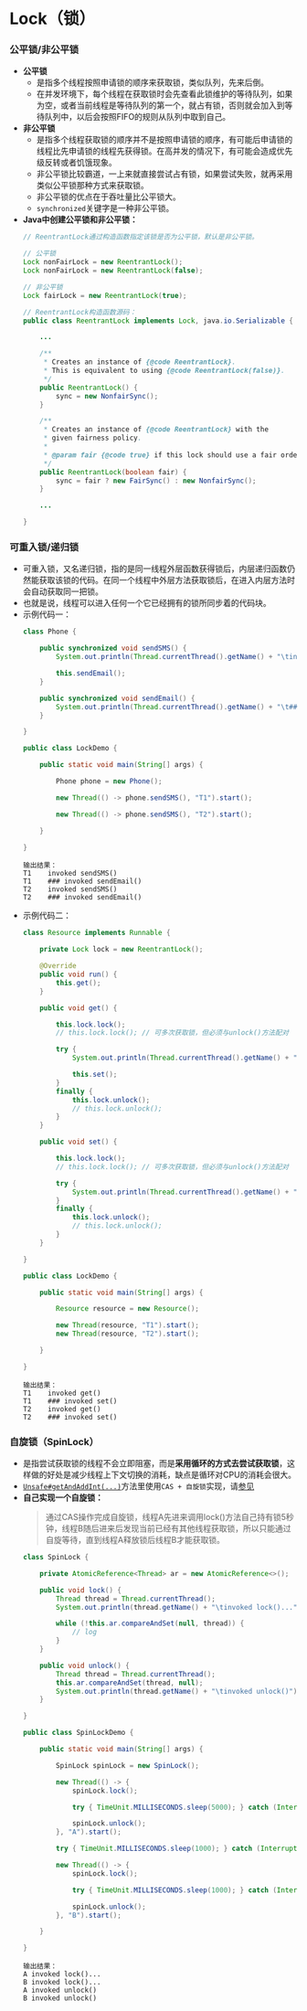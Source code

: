 # Lock（锁）

### 公平锁/非公平锁
* **公平锁**
  * 是指多个线程按照申请锁的顺序来获取锁，类似队列，先来后倒。
  * 在并发环境下，每个线程在获取锁时会先查看此锁维护的等待队列，如果为空，或者当前线程是等待队列的第一个，就占有锁，否则就会加入到等待队列中，以后会按照FIFO的规则从队列中取到自己。
* **非公平锁**
  * 是指多个线程获取锁的顺序并不是按照申请锁的顺序，有可能后申请锁的线程比先申请锁的线程先获得锁。在高并发的情况下，有可能会造成优先级反转或者饥饿现象。
  * 非公平锁比较霸道，一上来就直接尝试占有锁，如果尝试失败，就再采用类似公平锁那种方式来获取锁。
  * 非公平锁的优点在于吞吐量比公平锁大。
  * `synchronized`关键字是一种非公平锁。
* **Java中创建公平锁和非公平锁：**
  ```java
  // ReentrantLock通过构造函数指定该锁是否为公平锁，默认是非公平锁。
  
  // 公平锁
  Lock nonFairLock = new ReentrantLock();
  Lock nonFairLock = new ReentrantLock(false);

  // 非公平锁
  Lock fairLock = new ReentrantLock(true);

  // ReentrantLock构造函数源码：
  public class ReentrantLock implements Lock, java.io.Serializable {

      ...

      /**
       * Creates an instance of {@code ReentrantLock}.
       * This is equivalent to using {@code ReentrantLock(false)}.
       */
      public ReentrantLock() {
          sync = new NonfairSync();
      }

      /**
       * Creates an instance of {@code ReentrantLock} with the
       * given fairness policy.
       *
       * @param fair {@code true} if this lock should use a fair ordering policy
       */
      public ReentrantLock(boolean fair) {
          sync = fair ? new FairSync() : new NonfairSync();
      }

      ...

  }
  ```

### 可重入锁/递归锁
* 可重入锁，又名递归锁，指的是同一线程外层函数获得锁后，内层递归函数仍然能获取该锁的代码。在同一个线程中外层方法获取锁后，在进入内层方法时会自动获取同一把锁。
* 也就是说，线程可以进入任何一个它已经拥有的锁所同步着的代码块。
* 示例代码一：
  ```java
  class Phone {

      public synchronized void sendSMS() {
          System.out.println(Thread.currentThread().getName() + "\tinvoked sendSMS()");

          this.sendEmail();
      }

      public synchronized void sendEmail() {
          System.out.println(Thread.currentThread().getName() + "\t### invoked sendEmail()");
      }

  }

  public class LockDemo {

      public static void main(String[] args) {

          Phone phone = new Phone();

          new Thread(() -> phone.sendSMS(), "T1").start();

          new Thread(() -> phone.sendSMS(), "T2").start();

      }

  }
  ```
  ```
  输出结果：
  T1	invoked sendSMS()
  T1	### invoked sendEmail()
  T2	invoked sendSMS()
  T2	### invoked sendEmail()
  ```
* 示例代码二：
  ```java
  class Resource implements Runnable {

      private Lock lock = new ReentrantLock();

      @Override
      public void run() {
          this.get();
      }

      public void get() {

          this.lock.lock();
          // this.lock.lock(); // 可多次获取锁，但必须与unlock()方法配对

          try {
              System.out.println(Thread.currentThread().getName() + "\tinvoked get()");

              this.set();
          }
          finally {
              this.lock.unlock();
              // this.lock.unlock();
          }
      }

      public void set() {

          this.lock.lock();
          // this.lock.lock(); // 可多次获取锁，但必须与unlock()方法配对

          try {
              System.out.println(Thread.currentThread().getName() + "\t### invoked set()");
          }
          finally {
              this.lock.unlock();
              // this.lock.unlock();
          }
      }

  }

  public class LockDemo {

      public static void main(String[] args) {

          Resource resource = new Resource();

          new Thread(resource, "T1").start();
          new Thread(resource, "T2").start();

      }

  }
  ```
  ```
  输出结果：
  T1	invoked get()
  T1	### invoked set()
  T2	invoked get()
  T2	### invoked set()
  ```

### 自旋锁（SpinLock）
* 是指尝试获取锁的线程不会立即阻塞，而是**采用循环的方式去尝试获取锁**，这样做的好处是减少线程上下文切换的消耗，缺点是循环对CPU的消耗会很大。
* [```Unsafe#getAndAddInt(...)```](https://github.com/AdoptOpenJDK/openjdk-jdk8u/blob/master/jdk/src/share/classes/sun/misc/Unsafe.java#L1031)方法里使用```CAS + 自旋锁```实现，请[参见](https://github.com/baayso/note/blob/master/java/CAS.md#cas%E7%9A%84%E5%BA%95%E5%B1%82%E5%8E%9F%E7%90%86)
* **自己实现一个自旋锁：**
  > 通过CAS操作完成自旋锁，线程A先进来调用lock()方法自己持有锁5秒钟，线程B随后进来后发现当前已经有其他线程获取锁，所以只能通过自旋等待，直到线程A释放锁后线程B才能获取锁。
  ```java
  class SpinLock {

      private AtomicReference<Thread> ar = new AtomicReference<>();

      public void lock() {
          Thread thread = Thread.currentThread();
          System.out.println(thread.getName() + "\tinvoked lock()...");

          while (!this.ar.compareAndSet(null, thread)) {
              // log
          }
      }

      public void unlock() {
          Thread thread = Thread.currentThread();
          this.ar.compareAndSet(thread, null);
          System.out.println(thread.getName() + "\tinvoked unlock()");
      }

  }

  public class SpinLockDemo {

      public static void main(String[] args) {

          SpinLock spinLock = new SpinLock();

          new Thread(() -> {
              spinLock.lock();

              try { TimeUnit.MILLISECONDS.sleep(5000); } catch (InterruptedException e) { e.printStackTrace(); }

              spinLock.unlock();
          }, "A").start();

          try { TimeUnit.MILLISECONDS.sleep(1000); } catch (InterruptedException e) { e.printStackTrace(); }

          new Thread(() -> {
              spinLock.lock();

              try { TimeUnit.MILLISECONDS.sleep(1000); } catch (InterruptedException e) { e.printStackTrace(); }

              spinLock.unlock();
          }, "B").start();

      }

  }
  ```
  ```
  输出结果：
  A	invoked lock()...
  B	invoked lock()...
  A	invoked unlock()
  B	invoked unlock()
  ```
